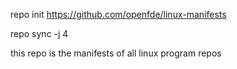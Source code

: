 repo init https://github.com/openfde/linux-manifests

repo sync -j 4 

this repo is the manifests of all linux program repos 
